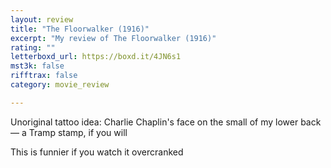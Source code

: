 ```yaml
---
layout: review
title: "The Floorwalker (1916)"
excerpt: "My review of The Floorwalker (1916)"
rating: ""
letterboxd_url: https://boxd.it/4JN6s1
mst3k: false
rifftrax: false
category: movie_review

---
```


Unoriginal tattoo idea: Charlie Chaplin's face on the small of my lower back — a Tramp stamp, if you will

This is funnier if you watch it overcranked